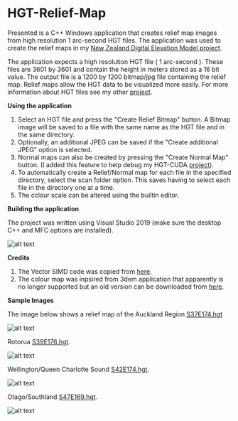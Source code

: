 # HGT-Relief-Map

Presented is a C++ Windows application that creates relief map images from high resolution 1 arc-second HGT files. The application was used to create the relief maps in my [New Zealand Digital Elevation Model project](https://github.com/nodecomplete/NZDEM-HGT-30). 

The application expects a high resolution HGT file ( 1 arc-second ). These files are 3601 by 3601 and contain the height in meters stored as a 16 bit value.
The output file is a 1200 by 1200 bitmap/jpg file containing the relief map. Relief maps allow the HGT data to be visualized more easily. For more information about HGT files see my other [project](https://github.com/nodecomplete/NZDEM-HGT-30). 

**Using the application**

1) Select an HGT file and press the "Create Relief Bitmap" button. A Bitmap image will be saved to a file with the same name as the HGT file and in the same directory. 
2) Optionally, an additional JPEG can be saved if the "Create additional JPEG" option is selected.
3) Normal maps can also be created by pressing the "Create Normal Map" button. (I added this feature to help debug my HGT-CUDA [project](https://github.com/nodecomplete/HGT-To-Normal)).
4) To automatically create a Relief/Normal map for each file in the specified directory, select the scan folder option. This saves having to select each file in the directory one at a time.
5) The cclour scale can be altered using the builtin editor.


**Building the application**

The project was written using Visual Studio 2019 (make sure the desktop C++ and MFC options are installed).

![alt text](https://github.com/nodecomplete/HGT-Relief-Map/blob/master/ScreenShot.jpg)


**Credits**

1) The Vector SIMD code was copied from [here](https://github.com/pelletier/vector3).
2) The colour map was inpsired from 3dem application that apparently is no longer supported but an old version can be downloaded from [here](http://www.visualizationsoftware.com/3dem).

 
 **Sample Images**

The image below shows a relief map of the Auckland Region [S37E174.hgt](https://github.com/nodecomplete/NZDEM-HGT-30/blob/master/HGT/S37E174.zip)  

![alt text](https://github.com/nodecomplete/HGT-Relief-Map/blob/master/Auckland.jpg)

Rotorua [S39E176.hgt](https://github.com/nodecomplete/NZDEM-HGT-30/blob/master/HGT/S39E176.zip).

![alt text](https://github.com/nodecomplete/HGT-Relief-Map/blob/master/Rotorua.jpg)

Wellington/Queen Charlotte Sound [S42E174.hgt](https://github.com/nodecomplete/NZDEM-HGT-30/blob/master/HGT/S42E174.zip).

![alt text](https://github.com/nodecomplete/HGT-Relief-Map/blob/master/Wellington.jpg)

Otago/Southland [S47E169.hgt](https://github.com/nodecomplete/NZDEM-HGT-30/blob/master/HGT/S47E169.zip).

![alt text](https://github.com/nodecomplete/HGT-Relief-Map/blob/master/Otago.jpg)

